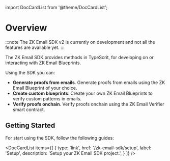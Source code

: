import DocCardList from '@theme/DocCardList';

# Overview

:::note
The ZK Email SDK v2 is currently on development and not all the features are available yet.
:::

The ZK Email SDK provides methods in TypeScrit, for developing on or interacting with ZK Email Blueprints.

Using the SDK you can:

- **Generate proofs from emails**. Generate proofs from emails using the ZK Email Blueprint of your choice.
- **Create custom blueprints**. Create your own ZK Email Blueprints to verify custom patterns in emails.
- **Verify proofs onchain**. Verify proofs onchain using the ZK Email Verifier smart contract.

## Getting Started

For start using the SDK, follow the following guides:

<DocCardList 
  items={[
    {
      type: 'link',
      href: '/zk-email-sdk/setup',
      label: 'Setup',
      description: 'Setup your ZK Email SDK project.',
    }
  ]}
/>